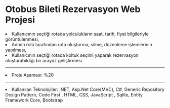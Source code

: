 # Otobus Bileti Rezervasyon Web Projesi
<li>Kullanıcının seçtiği rotada yolculukların saat, tarih, fiyat bilgileriyle görüntülenmesi,</li> 
<li>Admin rolü tarafından rota oluşturma, silme, düzenleme işlemlerinin yapılması,</li> 
<li>Kullanıcının seçtiği rotada koltuk seçimi yaparak rezervasyon oluşturabildiği bir arayüz geliştirmesi </li>
<hr>
<li>Proje Aşaması: %20 </li>
<hr>
<li>Kullanılan Teknolojiler: .NET, Asp.Net Core(MVC), C#, Generic Repository Design Pattern, Code First , HTML, CSS, JavaScript , Sqlite,
Entity Framework Core, Bootstrap </li>

